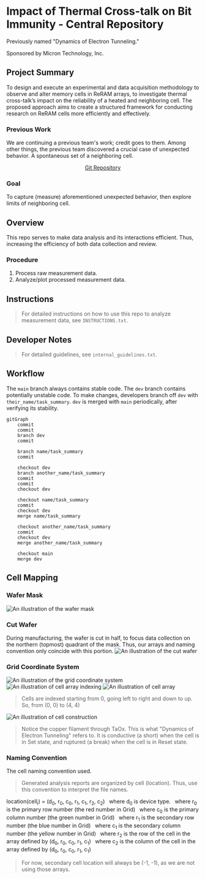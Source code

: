 # Impact of Thermal Cross-talk on Bit Immunity - Central Repository

Previously named "Dynamics of Electron Tunneling."

Sponsored by Micron Technology, Inc.

## Project Summary

To design and execute an experimental and data acquisition methodology to observe and alter memory cells in ReRAM arrays, to investigate thermal cross-talk’s impact on the reliability of a heated and neighboring cell. The proposed approach aims to create a structured framework for conducting research on ReRAM cells more efficiently and effectively.

### Previous Work
We are continuing a previous team's work; credit goes to them. Among other things, the previous team discovered a crucial case of unexpected behavior. A spontaneous set of a neighboring cell.  
<div style="text-align: center;">

[Git Repository](https://github.com/mihirsavadi/MicronDynamicsOfElectronTunneling)
</div>
	
### Goal
To capture (measure) aforementioned unexpected behavior, then explore limits of neighboring cell.

## Overview
This repo serves to make data analysis and its interactions efficient. Thus, increasing the efficiency of both data collection and review.

### Procedure
1. Process raw measurement data.
2. Analyze/plot processed measurement data.

## Instructions
> For detailed instructions on how to use this repo to analyze measurement data, see `INSTRUCTIONS.txt`.
	
## Developer Notes
> For detailed guidelines, see `internal_guidelines.txt`. 

## Workflow
The `main` branch always contains stable code. The `dev` branch contains potentially unstable code. To make changes, developers branch off `dev` with `their_name/task_summary`. `dev` is merged with `main` periodically, after verifying its stability. 

```mermaid
gitGraph
	commit
	commit
	branch dev
	commit

	branch name/task_summary
	commit
	
	checkout dev
	branch another_name/task_summary
	commit
	commit
	checkout dev
	
	checkout name/task_summary
	commit
	checkout dev
	merge name/task_summary
	
	checkout another_name/task_summary
	commit
	checkout dev
	merge another_name/task_summary
	
	checkout main
	merge dev
```

## Cell Mapping

### Wafer Mask
![An illustration of the wafer mask](/images/mask.jpg)

### Cut Wafer
During manufacturing, the wafer is cut in half, to focus data collection on the northern (topmost) quadrant of the mask. Thus, our arrays and naming convention only coincide with this portion.
![An illustration of the cut wafer](/images/cutwafer.jpg)

### Grid Coordinate System
![An illustration of the grid coordinate system](/images/maskcoord.jpg)
![An illustration of cell array indexing](/images/array_indexing.png)
![An illustration of cell array](/images/cell_array.png)

> Cells are indexed starting from 0, going left to right and down to up. So, from (0, 0) to (4, 4)

![An illustration of cell construction](/images/cell_side_view.png)

> Notice the copper filament through TaOx. This is what "Dynamics of Electron Tunneling" refers to. It is conductive (a short) when the cell is in Set state, and ruptured (a break) when the cell is in Reset state.

### Naming Convention
The cell naming convention used.

> Generated analysis reports are organized by cell (location). Thus, use this convention to interpret the file names.

location(cell<sub>i</sub>) = (d<sub>0</sub>, r<sub>0</sub>, c<sub>0</sub>, r<sub>1</sub>, c<sub>1</sub>, r<sub>2</sub>, c<sub>2</sub>) 
&ensp;where d<sub>0</sub> is device type. 
&ensp;where r<sub>0</sub> is the primary row number (the red number in Grid) 
&ensp;where c<sub>0</sub> is the primary column number (the green number in Grid) 
&ensp;where r<sub>1</sub> is the secondary row number (the blue number in Grid) 
&ensp;where c<sub>1</sub> is the secondary column number (the yellow number in Grid) 
&ensp;where r<sub>2</sub> is the row of the cell in the array defined by (d<sub>0</sub>, r<sub>0</sub>, c<sub>0</sub>, r<sub>1</sub>, c<sub>1</sub>) 
&ensp;where c<sub>2</sub> is the column of the cell in the array defined by (d<sub>0</sub>, r<sub>0</sub>, c<sub>0</sub>, r<sub>1</sub>, c<sub>1</sub>)

> For now, secondary cell location will always be (-1, -1), as we are not using those arrays.
